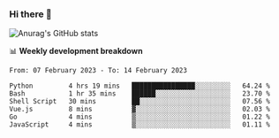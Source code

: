 ### Hi there 👋
![Anurag's GitHub stats](https://github-readme-stats.vercel.app/api?username=jami1024&show_icons=true&theme=radical)

📊 **Weekly development breakdown**
<!--START_SECTION:waka-->

```text
From: 07 February 2023 - To: 14 February 2023

Python         4 hrs 19 mins   ████████████████░░░░░░░░░   64.24 %
Bash           1 hr 35 mins    ██████░░░░░░░░░░░░░░░░░░░   23.70 %
Shell Script   30 mins         ██░░░░░░░░░░░░░░░░░░░░░░░   07.56 %
Vue.js         8 mins          ▓░░░░░░░░░░░░░░░░░░░░░░░░   02.03 %
Go             4 mins          ▒░░░░░░░░░░░░░░░░░░░░░░░░   01.22 %
JavaScript     4 mins          ▒░░░░░░░░░░░░░░░░░░░░░░░░   01.11 %
```

<!--END_SECTION:waka-->
<!--
**jami1024/jami1024** is a ✨ _special_ ✨ repository because its `README.md` (this file) appears on your GitHub profile.

Here are some ideas to get you started:

- 🔭 I’m currently working on ...
- 🌱 I’m currently learning ...
- 👯 I’m looking to collaborate on ...
- 🤔 I’m looking for help with ...
- 💬 Ask me about ...
- 📫 How to reach me: ...
- 😄 Pronouns: ...
- ⚡ Fun fact: ...
-->
